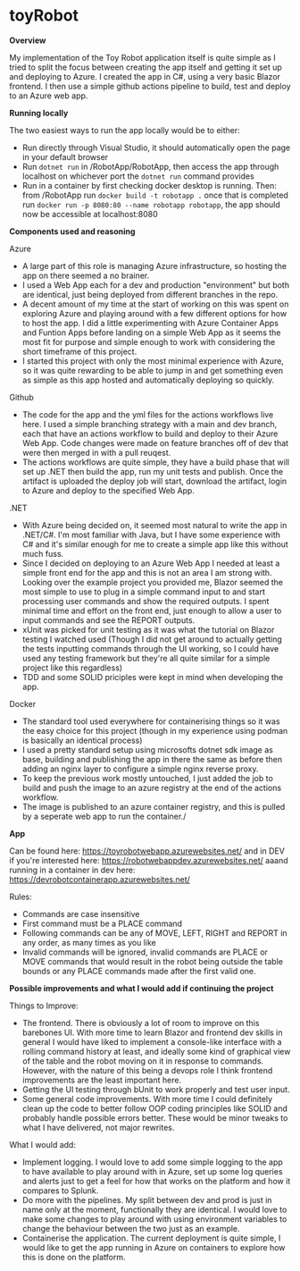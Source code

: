 # toyRobot

**Overview**

My implementation of the Toy Robot application itself is quite simple as I tried to split the focus between creating the app itself and getting it set up and deploying to Azure.
I created the app in C#, using a very basic Blazor frontend. I then use a simple github actions pipeline to build, test and deploy to an Azure web app.

**Running locally**

The two easiest ways to run the app locally would be to either:
- Run directly through Visual Studio, it should automatically open the page in your default browser
- Run `dotnet run` in /RobotApp/RobotApp, then access the app through localhost on whichever port the `dotnet run` command provides
- Run in a container by first checking docker desktop is running. Then: from /RobotApp run `docker build -t robotapp .` once that is completed run `docker run -p 8080:80 --name robotapp robotapp`, the app should now be accessible at localhost:8080


**Components used and reasoning**

Azure 
- A large part of this role is managing Azure infrastructure, so hosting the app on there seemed a no brainer.
- I used a Web App each for a dev and production "environment" but both are identical, just being deployed from different branches in the repo.
- A decent amount of my time at the start of working on this was spent on exploring Azure and playing around with a few different options for how to host the app. I did a little experimenting with Azure Container Apps and Funtion Apps before landing on a simple Web App as it seems the most fit for purpose and simple enough to work with considering the short timeframe of this project.
- I started this project with only the most minimal experience with Azure, so it was quite rewarding to be able to jump in and get something even as simple as this app hosted and automatically deploying so quickly.

Github
- The code for the app and the yml files for the actions workflows live here. I used a simple branching strategy with a main and dev branch, each that have an actions workflow to build and deploy to their Azure Web App. Code changes were made on feature branches off of dev that were then merged in with a pull reuqest.
- The actions workflows are quite simple, they have a build phase that will set up .NET then build the app, run my unit tests and publish. Once the artifact is uploaded the deploy job will start, download the artifact, login to Azure and deploy to the specified Web App.

.NET
- With Azure being decided on, it seemed most natural to write the app in .NET/C#. I'm most familiar with Java, but I have some experience with C# and it's similar enough for me to create a simple app like this without much fuss.
- Since I decided on deploying to an Azure Web App I needed at least a simple front end for the app and this is not an area I am strong with. Looking over the example project you provided me, Blazor seemed the most simple to use to plug in a simple command input to and start processing user commands and show the required outputs. I spent minimal time and effort on the front end, just enough to allow a user to input commands and see the REPORT outputs.
- xUnit was picked for unit testing as it was what the tutorial on Blazor testing I watched used (Though I did not get around to actually getting the tests inputting commands through the UI working, so I could have used any testing framework but they're all quite similar for a simple project like this regardless)
- TDD and some SOLID priciples were kept in mind when developing the app.

Docker
- The standard tool used everywhere for containerising things so it was the easy choice for this project (though in my experience using podman is basically an identical process)
- I used a pretty standard setup using microsofts dotnet sdk image as base, building and publishing the app in there the same as before then adding an nginx layer to configure a simple nginx reverse proxy.
- To keep the previous work mostly untouched, I just added the job to build and push the image to an azure registry at the end of the actions workflow.
- The image is published to an azure container registry, and this is pulled by a seperate web app to run the container./

**App**

Can be found here: https://toyrobotwebapp.azurewebsites.net/ and in DEV if you're interested here: https://robotwebappdev.azurewebsites.net/ aaand running in a container in dev here: https://devrobotcontainerapp.azurewebsites.net/

Rules:
- Commands are case insensitive
- First command must be a PLACE command
- Following commands can be any of MOVE, LEFT, RIGHT and REPORT in any order, as many times as you like
- Invalid commands will be ignored, invalid commands are PLACE or MOVE commands that would result in the robot being outside the table bounds or any PLACE commands made after the first valid one.

**Possible improvements and what I would add if continuing the project**

Things to Improve:
- The frontend. There is obviously a lot of room to improve on this barebones UI. With more time to learn Blazor and frontend dev skills in general I would have liked to implement a console-like interface with a rolling command history at least, and ideally some kind of graphical view of the table  and the robot moving on it in response to commands. However, with the nature of this being a devops role I think frontend improvements are the least important here.
- Getting the UI testing through bUnit to work properly and test user input.
- Some general code improvements. With more time I could definitely clean up the code to better follow OOP coding principles like SOLID and probably handle possible errors better. These would be minor tweaks to what I have delivered, not major rewrites.

What I would add:
- Implement logging. I would love to add some simple logging to the app to have available to play around with in Azure, set up some log queries and alerts just to get a feel for how that works on the platform and how it compares to Splunk.
- Do more with the pipelines. My split between dev and prod is just in name only at the moment, functionally they are identical. I would love to make some changes to play around with using environment variables to change the behaviour between the two just as an example.
- Containerise the application. The current deployment is quite simple, I would like to get the app running in Azure on containers to explore how this is done on the platform.
